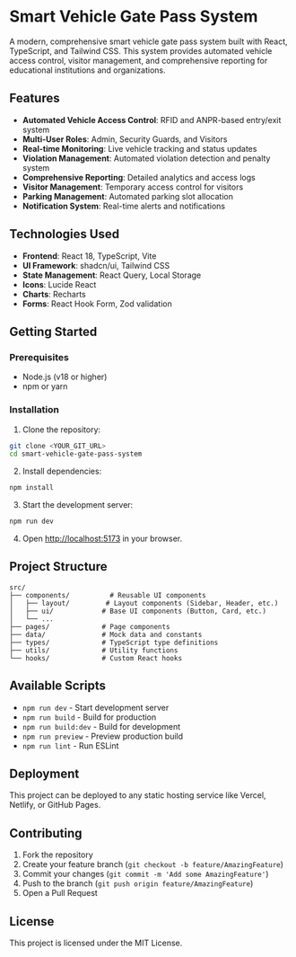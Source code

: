 # Smart Vehicle Gate Pass System

A modern, comprehensive smart vehicle gate pass system built with React, TypeScript, and Tailwind CSS. This system provides automated vehicle access control, visitor management, and comprehensive reporting for educational institutions and organizations.

## Features

- **Automated Vehicle Access Control**: RFID and ANPR-based entry/exit system
- **Multi-User Roles**: Admin, Security Guards, and Visitors
- **Real-time Monitoring**: Live vehicle tracking and status updates
- **Violation Management**: Automated violation detection and penalty system
- **Comprehensive Reporting**: Detailed analytics and access logs
- **Visitor Management**: Temporary access control for visitors
- **Parking Management**: Automated parking slot allocation
- **Notification System**: Real-time alerts and notifications

## Technologies Used

- **Frontend**: React 18, TypeScript, Vite
- **UI Framework**: shadcn/ui, Tailwind CSS
- **State Management**: React Query, Local Storage
- **Icons**: Lucide React
- **Charts**: Recharts
- **Forms**: React Hook Form, Zod validation

## Getting Started

### Prerequisites

- Node.js (v18 or higher)
- npm or yarn

### Installation

1. Clone the repository:
```bash
git clone <YOUR_GIT_URL>
cd smart-vehicle-gate-pass-system
```

2. Install dependencies:
```bash
npm install
```

3. Start the development server:
```bash
npm run dev
```

4. Open [http://localhost:5173](http://localhost:5173) in your browser.

## Project Structure

```
src/
├── components/          # Reusable UI components
│   ├── layout/         # Layout components (Sidebar, Header, etc.)
│   ├── ui/            # Base UI components (Button, Card, etc.)
│   └── ...
├── pages/             # Page components
├── data/              # Mock data and constants
├── types/             # TypeScript type definitions
├── utils/             # Utility functions
└── hooks/             # Custom React hooks
```

## Available Scripts

- `npm run dev` - Start development server
- `npm run build` - Build for production
- `npm run build:dev` - Build for development
- `npm run preview` - Preview production build
- `npm run lint` - Run ESLint

## Deployment

This project can be deployed to any static hosting service like Vercel, Netlify, or GitHub Pages.

## Contributing

1. Fork the repository
2. Create your feature branch (`git checkout -b feature/AmazingFeature`)
3. Commit your changes (`git commit -m 'Add some AmazingFeature'`)
4. Push to the branch (`git push origin feature/AmazingFeature`)
5. Open a Pull Request

## License

This project is licensed under the MIT License.

